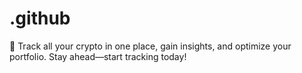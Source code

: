 # .github
🚀 Track all your crypto in one place, gain insights, and optimize your portfolio. Stay ahead—start tracking today!
